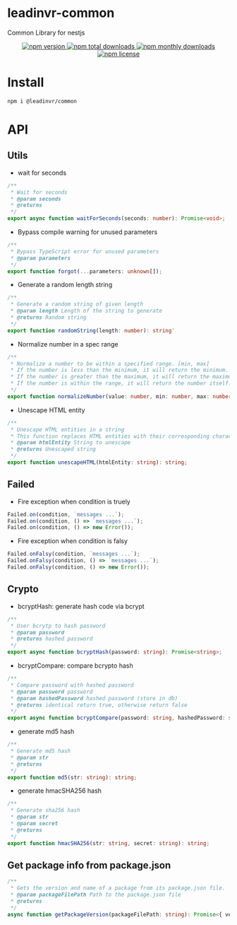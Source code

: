 # leadinvr-common

Common Library for nestjs

<p align="center">
  <a href="https://www.npmjs.com/package/@leadinvr/common">
    <img src="https://img.shields.io/npm/v/@leadinvr/common.svg?style=for-the-badge" alt="npm version" />
  </a>
  <a href="https://www.npmjs.com/package/@leadinvr/common">
    <img src="https://img.shields.io/npm/dt/@leadinvr/common.svg?style=for-the-badge" alt="npm total downloads" />
  </a>
  <a href="https://www.npmjs.com/package/@leadinvr/common">
    <img src="https://img.shields.io/npm/dm/@leadinvr/common.svg?style=for-the-badge" alt="npm monthly downloads" />
  </a>
  <a href="https://www.npmjs.com/package/@leadinvr/common">
    <img src="https://img.shields.io/npm/l/@leadinvr/common.svg?style=for-the-badge" alt="npm license" />
  </a>
</p>

# Install

```bash
npm i @leadinvr/common
```

# API

## Utils

-   wait for seconds

```ts
/**
 * Wait for seconds
 * @param seconds
 * @returns
 */
export async function waitForSeconds(seconds: number): Promise<void>;
```

-   Bypass compile warning for unused parameters

```ts
/**
 * Bypass TypeScript error for unused parameters
 * @param parameters
 */
export function forgot(...parameters: unknown[]);
```

-   Generate a random length string

```ts
/**
 * Generate a random string of given length
 * @param length Length of the string to generate
 * @returns Random string
 */
export function randomString(length: number): string'
```

-   Normalize number in a spec range

```ts
/**
 * Normalize a number to be within a specified range. [min, max]
 * If the number is less than the minimum, it will return the minimum.
 * If the number is greater than the maximum, it will return the maximum.
 * If the number is within the range, it will return the number itself.
 */
export function normalizeNumber(value: number, min: number, max: number): number;
```

-   Unescape HTML entity

```ts
/**
 * Unescape HTML entities in a string
 * This function replaces HTML entities with their corresponding characters.
 * @param htmlEntity String to unescape
 * @returns Unescaped string
 */
export function unescapeHTML(htmlEntity: string): string;
```

## Failed

-   Fire exception when condition is truely

```ts
Failed.on(condition, `messages ...`);
Failed.on(condition, () => `messages ...`);
Failed.on(condition, () => new Error());
```

-   Fire exception when condition is falsy

```ts
Failed.onFalsy(condition, `messages ...`);
Failed.onFalsy(condition, () => `messages ...`);
Failed.onFalsy(condition, () => new Error());
```

## Crypto

-   bcryptHash: generate hash code via bcrypt

```ts
/**
 * User bcrytp to hash password
 * @param password
 * @returns hashed password
 */
export async function bcryptHash(password: string): Promise<string>;
```

-   bcryptCompare: compare bcrypto hash

```ts
/**
 * Compare password with hashed password
 * @param password password
 * @param hashedPassword hashed password (store in db)
 * @returns identical return true, otherwise return false
 */
export async function bcryptCompare(password: string, hashedPassword: string): Promise<boolean>;
```

-   generate md5 hash

```ts
/**
 * Generate md5 hash
 * @param str
 * @returns
 */
export function md5(str: string): string;
```

-   generate hmacSHA256 hash

```ts
/**
 * Generate sha256 hash
 * @param str
 * @param secret
 * @returns
 */
export function hmacSHA256(str: string, secret: string): string;
```

## Get package info from package.json

```ts
/**
 * Gets the version and name of a package from its package.json file.
 * @param packageFilePath Path to the package.json file
 * @returns
 */
async function getPackageVersion(packageFilePath: string): Promise<{ version: string; name: string }>;
```
